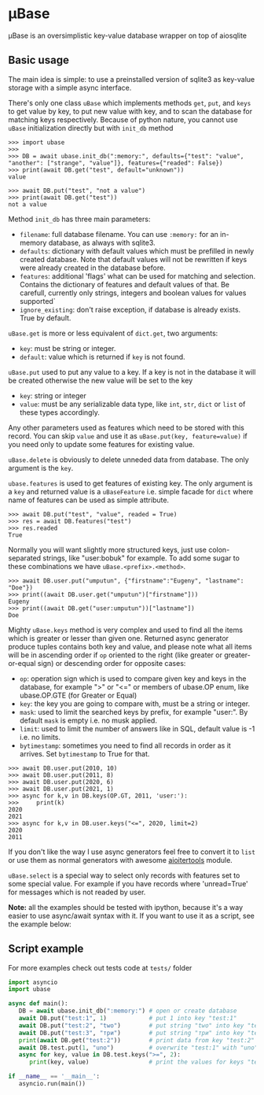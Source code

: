 # μBase

μBase is an oversimplistic key-value database wrapper on top of aiosqlite

## Basic usage

The main idea is simple: to use a preinstalled version of sqlite3 as key-value storage with a simple async interface.

There's only one class `uBase` which implements methods `get`, `put`, and `keys` to get value by key, to put new value with key, and to scan the database for matching keys respectively. Because of python nature, you cannot use `uBase` initialization directly but with `init_db` method

```python-console
>>> import ubase
>>>
>>> DB = await ubase.init_db(":memory:", defaults={"test": "value", "another": ["strange", "value"]}, features={"readed": False})
>>> print(await DB.get("test", default="unknown"))
value

>>> await DB.put("test", "not a value")
>>> print(await DB.get("test"))
not a value

```

Method `init_db` has three main parameters:
 - `filename`: full database filename. You can use `:memory:` for an in-memory database, as always with sqlite3.
 - `defaults`: dictionary with default values which must be prefilled in newly created database. Note that default values will not be rewritten if keys were already created in the database before.
 - `features`: additional 'flags' what can be used for matching and selection. Contains the dictionary of features and default values of that. Be carefull, currently only strings, integers and boolean values for values supported`
 - `ignore_existing`: don't raise exception, if database is already exists. True by default.
 
 `uBase.get` is more or less equivalent of `dict.get`, two arguments:
 - `key`: must be string or integer.
 - `default`: value which is returned if `key` is not found.
 
 `uBase.put` used to put any value to a key. If a key is not in the database it will be created otherwise the new value will be set to the key
 - `key`: string or integer
 - `value`: must be any serializable data type, like `int`, `str`, `dict` or `list` of these types accordingly.
 
 Any other parameters used as features which need to be stored with this record. You can skip `value` and use it as `uBase.put(key, feature=value)` if you need only to update some features for existing value.
 
 `uBase.delete` is obviously to delete unneded data from database. The only argument is the `key`.
 
 `ubase.features` is used to get features of existing key. The only argument is a `key` and returned value is a `uBaseFeature` i.e. simple facade for `dict` where name of features can be used as simple attribute.
 
 ```python-console
 >>> await DB.put("test", "value", readed = True)
 >>> res = await DB.features("test")
 >>> res.readed
 True
 ```
 
 Normally you will want slightly more structured keys, just use colon-separated strings, like "user:bobuk" for example.
 To add some sugar to these combinations we have `uBase.<prefix>.<method>`.
 
 ```python-console
 >>> await DB.user.put("umputun", {"firstname":"Eugeny", "lastname": "Doe"})
 >>> print((await DB.user.get("umputun")["firstname"]))
 Eugeny
 >>> print((await DB.get("user:umputun"))["lastname"])
 Doe
 ```
 
 Mighty `uBase.keys` method is very complex and used to find all the items which is greater or lesser than given one. Returned async generator produce tuples contains both key and value, and please note what all items will be in ascending order if `op` oriented to the right (like greater or greater-or-equal sign) or descending order for opposite cases:
 - `op`: operation sign which is used to compare given key and keys in the database, for example ">" or "<=" or members of ubase.OP enum, like ubase.OP.GTE (for Greater or Equal)
 - `key`: the key you are going to compare with, must be a string or integer.
 - `mask`: used to limit the searched keys by prefix, for example "user:". By default `mask` is empty i.e. no musk applied.
 - `limit`: used to limit the number of answers like in SQL, default value is -1 i.e. no limits.
 - `bytimestamp`: sometimes you need to find all records in order as it arrives. Set `bytimestamp` to True for that.
 ```python-console
 >>> await DB.user.put(2010, 10)
 >>> await DB.user.put(2011, 8)
 >>> await DB.user.put(2020, 6)
 >>> await DB.user.put(2021, 1)
 >>> async for k,v in DB.keys(OP.GT, 2011, 'user:'):
>>>     print(k)
2020
2021
>>> async for k,v in DB.user.keys("<=", 2020, limit=2)
2020
2011
 ```
 
 If you don't like the way I use async generators feel free to convert it to `list` or use them as normal generators with awesome [aioitertools](https://github.com/omnilib/aioitertools) module.
 
 `uBase.select` is a special way to select only records with features set to some special value. For example if you have records where 'unread=True' for messages which is not readed by user.
 
**Note:** all the examples should be tested with ipython, because it's a way easier to use async/await syntax with it. If you want to use it as a script, see the example below:

## Script example

For more examples check out tests code at `tests/` folder

```python
import asyncio
import ubase

async def main():
   DB = await ubase.init_db(":memory:") # open or create database
   await DB.put("test:1", 1)            # put 1 into key "test:1"
   await DB.put("test:2", "two")        # put string "two" into key "test:2"
   await DB.put("test:3", "три")        # put string "три" into key "test:3"
   print(await DB.get("test:2"))        # print data from key "test:2" (must be "two", see?)
   await DB.test.put(1, "uno")          # overwrite "test:1" with "uno"
   async for key, value in DB.test.keys(">=", 2):
      print(key, value)                 # print the values for keys "test:2" and "test:3"

if __name__ == '__main__':
   asyncio.run(main())
```

